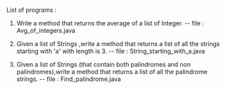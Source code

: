 List of programs :

1. Write a method that returns the average of a list of Integer. -- file : Avg_of_integers.java

2. Given a list of Strings ,write a method that returns a list of all the strings starting with 'a' with length is 3. -- file : String_starting_with_a.java

3. Given a list of Strings (that contain both palindromes and non palindromes),write a method that returns a list of all the palindrome strings. -- file : Find_palindrome.java
